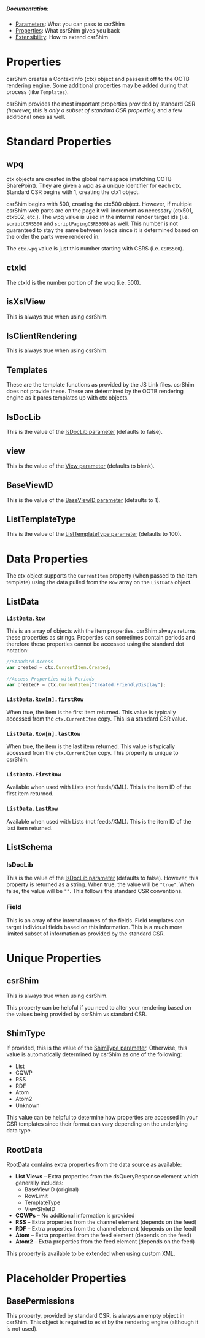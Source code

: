 ##### Documentation:
- [Parameters](Parameters.md): What you can pass to csrShim
- [Properties](Properties.md): What csrShim gives you back 
- [Extensibility](Extensibility.md): How to extend csrShim

# Properties
csrShim creates a ContextInfo (ctx) object and passes it off to the OOTB rendering engine. Some additional properties may be added during that process (like `Templates`).

csrShim provides the most important properties provided by standard CSR *(however, this is only a subset of standard CSR properties)*  and a few additional ones as well.

# Standard Properties
## wpq
ctx objects are created in the global namespace (matching OOTB SharePoint). They are given a wpq as a unique identifier for each ctx. Standard CSR begins with 1, creating the ctx1 object.

csrShim begins with 500, creating the ctx500 object. However, if multiple csrShim web parts are on the page it will increment as necessary (ctx501, ctx502, etc.). The wpq value is used in the internal render target ids (i.e. `scriptCSRS500` and `scriptPagingCSRS500`) as well. This number is not guaranteed to stay the same between loads since it is determined based on the order the parts were rendered in.

The `ctx.wpq` value is just this number starting with CSRS (i.e. `CSRS500`).

## ctxId
The ctxId is the number portion of the wpq (i.e. 500).

## isXslView
This is always true when using csrShim.

## IsClientRendering
This is always true when using csrShim.

## Templates
These are the template functions as provided by the JS Link files. csrShim does not provide these. These are determined by the OOTB rendering engine as it pares templates up with ctx objects.

## IsDocLib
This is the value of the [IsDocLib parameter](Parameters.md#isdoclib) (defaults to false).

## view
This is the value of the [View parameter](Parameters.md#view) (defaults to blank).

## BaseViewID
This is the value of the [BaseViewID parameter](Parameters.md#baseviewid) (defaults to 1).

## ListTemplateType
This is the value of the [ListTemplateType parameter](Parameters.md#listtemplatetype) (defaults to 100).

# Data Properties
The ctx object supports the `CurrentItem` property (when passed to the Item template) using the data pulled from the `Row` array on the `ListData` object.
## ListData
### `ListData.Row`
This is an array of objects with the item properties. csrShim always returns these properties as strings.
Properties can sometimes contain periods and therefore these properties cannot be accessed using the standard dot notation:
```JavaScript
//Standard Access
var created = ctx.CurrentItem.Created;
	
//Access Properties with Periods
var createdF = ctx.CurrentItem["Created.FriendlyDisplay"];
```

### `ListData.Row[n].firstRow`
When true, the item is the first item returned. This value is typically accessed from the `ctx.CurrentItem` copy. This is a standard CSR value.

### `ListData.Row[n].lastRow`
When true, the item is the last item returned. This value is typically accessed from the `ctx.CurrentItem` copy. This property is unique to csrShim.

### `ListData.FirstRow`
Available when used with Lists (not feeds/XML). This is the item ID of the first item returned.

### `ListData.LastRow`
Available when used with Lists (not feeds/XML). This is the item ID of the last item returned.

## ListSchema
### IsDocLib
This is the value of the [IsDocLib parameter](Parameters.md#isdoclib) (defaults to false). However, this property is returned as a string. When true, the value will be `"true"`. When false, the value will be `""`. This follows the standard CSR conventions.

### Field
This is an array of the internal names of the fields. Field templates can target individual fields based on this information. This is a much more limited subset of information as provided by the standard CSR.

# Unique Properties
## csrShim
This is always true when using csrShim.

This property can be helpful if you need to alter your rendering based on the values being provided by csrShim vs standard CSR.

## ShimType
If provided, this is the value of the [ShimType parameter](Parameters.md#shimtype). Otherwise, this value is automatically determined by csrShim as one of the following:
- List
- CQWP
-	RSS
-	RDF
-	Atom
-	Atom2
-	Unknown

This value can be helpful to determine how properties are accessed in your CSR templates since their format can vary depending on the underlying data type.

## RootData
RootData contains extra properties from the data source as available:

- **List Views** – Extra properties from the dsQueryResponse element which generally includes:
  - BaseViewID (original)
  - RowLimit
  - TemplateType
  - ViewStyleID
- **CQWPs** – No additional information is provided
- **RSS** – Extra properties from the channel element (depends on the feed)
- **RDF** – Extra properties from the channel element (depends on the feed)
- **Atom** – Extra properties from the feed element (depends on the feed)
- **Atom2** – Extra properties from the feed element (depends on the feed)

This property is available to be extended when using custom XML.

# Placeholder Properties
## BasePermissions
This property, provided by standard CSR, is always an empty object in csrShim. This object is required to exist by the rendering engine (although it is not used).
